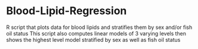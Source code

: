 # Blood-Lipid-Regression
R script that plots data for blood lipids and stratifies them by sex and/or fish oil status
This script also computes linear models of 3 varying levels then shows the highest level model stratified by sex as well as fish oil status
